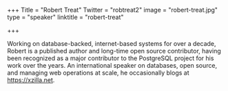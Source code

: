 +++
Title = "Robert Treat"
Twitter = "robtreat2"
image = "robert-treat.jpg"
type = "speaker"
linktitle = "robert-treat"

+++

Working on database-backed, internet-based systems for over a decade, Robert is a published author and long-time open source contributor, having been recognized as a major contributor to the PostgreSQL project for his work over the years. An international speaker on databases, open source, and managing web operations at scale, he occasionally blogs at https://xzilla.net. 
